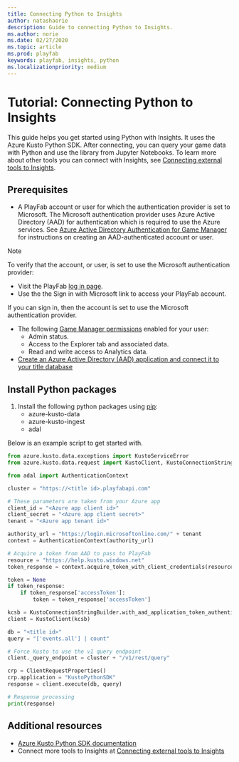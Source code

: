 ```yaml
---
title: Connecting Python to Insights
author: natashaorie
description: Guide to connecting Python to Insights.
ms.author: norie
ms.date: 02/27/2020    
ms.topic: article
ms.prod: playfab
keywords: playfab, insights, python
ms.localizationpriority: medium
---
```


# Tutorial: Connecting Python to Insights

This guide helps you get started using Python with Insights. It uses the Azure Kusto Python SDK. After connecting, you can query your game data with Python and use the library from Jupyter Notebooks. To learn more about other tools you can connect with Insights, see [Connecting external tools to Insights](index.md).

## Prerequisites
* A PlayFab account or user for which the authentication provider is set to Microsoft. The Microsoft authentication provider uses Azure Active Directory (AAD) for authentication which is required to use the Azure services. See [Azure Active Directory Authentication for Game Manager](../../authentication/aad-authentication/index.md) for instructions on creating an AAD-authenticated account or user. 
  
> [!NOTE]
> To verify that the account, or user, is set to use the Microsoft authentication provider:
>    * Visit the PlayFab [log in page](https://developer.playfab.com/login).
>    * Use the the Sign in with Microsoft link to access your PlayFab account.
> 
> If you can sign in, then the account is set to use the Microsoft authentication provider.
* The following [Game Manager permissions](../../config/gamemanager/playfab-user-roles#permissions-and-roles) enabled for your user:
    *  Admin status.
    *  Access to the Explorer tab and associated data.
    *  Read and write access to Analytics data.
*  [Create an Azure Active Directory (AAD) application and connect it to your title database](creating-AAD-app-for-insights.md)

## Install Python packages

1. Install the following python packages using [pip](https://pypi.org/project/pip/):
   * azure-kusto-data
   * azure-kusto-ingest
   * adal

Below is an example script to get started with. 

```python
from azure.kusto.data.exceptions import KustoServiceError
from azure.kusto.data.request import KustoClient, KustoConnectionStringBuilder, ClientRequestProperties

from adal import AuthenticationContext

cluster = "https://<title id>.playfabapi.com"

# These parameters are taken from your Azure app
client_id = "<Azure app client id>"
client_secret = "<Azure app client secret>" 
tenant = "<Azure app tenant id>"

authority_url = "https://login.microsoftonline.com/" + tenant
context = AuthenticationContext(authority_url)

# Acquire a token from AAD to pass to PlayFab
resource = "https://help.kusto.windows.net"
token_response = context.acquire_token_with_client_credentials(resource, client_id, client_secret)

token = None
if token_response:
    if token_response['accessToken']:
        token = token_response['accessToken']

kcsb = KustoConnectionStringBuilder.with_aad_application_token_authentication(cluster, token)
client = KustoClient(kcsb)

db = "<title id>"
query = "['events.all'] | count"

# Force Kusto to use the v1 query endpoint
client._query_endpoint = cluster + "/v1/rest/query"

crp = ClientRequestProperties()
crp.application = "KustoPythonSDK"
response = client.execute(db, query)

# Response processing
print(response)
```

## Additional resources

* [Azure Kusto Python SDK documentation](https://docs.microsoft.com/azure/kusto/api/python/kusto-python-client-library)
* Connect more tools to Insights at [Connecting external tools to Insights](index.md)